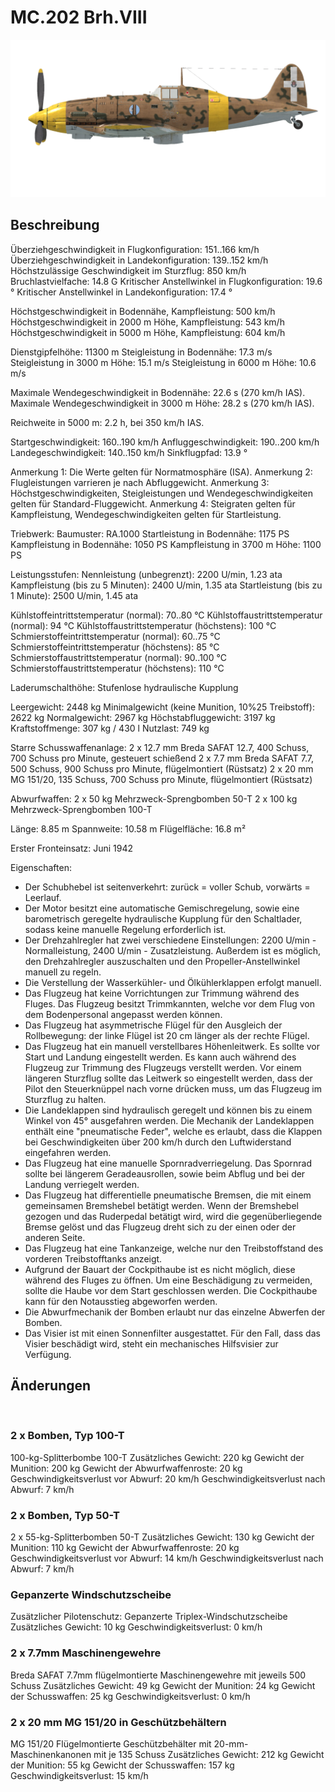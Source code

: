 ﻿# MC.202 Brh.VIII

![mc202s8](../images/mc202s8.png)

## Beschreibung

Überziehgeschwindigkeit in Flugkonfiguration: 151..166 km/h
Überziehgeschwindigkeit in Landekonfiguration: 139..152 km/h
Höchstzulässige Geschwindigkeit im Sturzflug: 850 km/h
Bruchlastvielfache: 14.8 G
Kritischer Anstellwinkel in Flugkonfiguration: 19.6 °
Kritischer Anstellwinkel in Landekonfiguration: 17.4 °

Höchstgeschwindigkeit in Bodennähe, Kampfleistung: 500 km/h
Höchstgeschwindigkeit in 2000 m Höhe, Kampfleistung: 543 km/h
Höchstgeschwindigkeit in 5000 m Höhe, Kampfleistung: 604 km/h

Dienstgipfelhöhe: 11300 m
Steigleistung in Bodennähe: 17.3 m/s
Steigleistung in 3000 m Höhe: 15.1 m/s
Steigleistung in 6000 m Höhe: 10.6 m/s

Maximale Wendegeschwindigkeit in Bodennähe: 22.6 s (270 km/h IAS).
Maximale Wendegeschwindigkeit in 3000 m Höhe: 28.2 s (270 km/h IAS).

Reichweite in 5000 m: 2.2 h, bei 350 km/h IAS.

Startgeschwindigkeit: 160..190 km/h
Anfluggeschwindigkeit: 190..200 km/h
Landegeschwindigkeit: 140..150 km/h
Sinkflugpfad: 13.9 °

Anmerkung 1: Die Werte gelten für Normatmosphäre (ISA).
Anmerkung 2: Flugleistungen varrieren je nach Abfluggewicht.
Anmerkung 3: Höchstgeschwindigkeiten, Steigleistungen und Wendegeschwindigkeiten gelten für Standard-Fluggewicht.
Anmerkung 4: Steigraten gelten für Kampfleistung, Wendegeschwindigkeiten gelten für Startleistung.

Triebwerk:
Baumuster: RA.1000
Startleistung in Bodennähe: 1175 PS
Kampfleistung in Bodennähe: 1050 PS
Kampfleistung in 3700 m Höhe: 1100 PS

Leistungsstufen:
Nennleistung (unbegrenzt): 2200 U/min, 1.23 ata
Kampfleistung (bis zu 5 Minuten): 2400 U/min, 1.35 ata
Startleistung (bis zu 1 Minute): 2500 U/min, 1.45 ata

Kühlstoffeintrittstemperatur (normal): 70..80 °C
Kühlstoffaustrittstemperatur (normal): 94 °C
Kühlstoffaustrittstemperatur (höchstens): 100 °C
Schmierstoffeintrittstemperatur (normal): 60..75 °C
Schmierstoffeintrittstemperatur (höchstens): 85 °C
Schmierstoffaustrittstemperatur (normal): 90..100 °C
Schmierstoffaustrittstemperatur (höchstens): 110 °C

Laderumschalthöhe: Stufenlose hydraulische Kupplung 

Leergewicht: 2448 kg
Minimalgewicht (keine Munition, 10%25 Treibstoff): 2622 kg
Normalgewicht: 2967 kg
Höchstabfluggewicht: 3197 kg
Kraftstoffmenge: 307 kg / 430 l
Nutzlast: 749 kg

Starre Schusswaffenanlage:
2 x 12.7 mm Breda SAFAT 12.7, 400 Schuss, 700 Schuss pro Minute, gesteuert schießend
2 x 7.7 mm Breda SAFAT 7.7, 500 Schuss, 900 Schuss pro Minute, flügelmontiert (Rüstsatz)
2 x 20 mm MG 151/20, 135 Schuss, 700 Schuss pro Minute, flügelmontiert (Rüstsatz)

Abwurfwaffen:
2 x 50 kg Mehrzweck-Sprengbomben 50-T
2 x 100 kg Mehrzweck-Sprengbomben 100-T

Länge: 8.85 m
Spannweite: 10.58 m
Flügelfläche: 16.8 m²

Erster Fronteinsatz: Juni 1942

Eigenschaften:
- Der Schubhebel ist seitenverkehrt: zurück = voller Schub, vorwärts = Leerlauf.
- Der Motor besitzt eine automatische Gemischregelung, sowie eine barometrisch geregelte hydraulische Kupplung für den Schaltlader, sodass keine manuelle Regelung erforderlich ist.
- Der Drehzahlregler hat zwei verschiedene Einstellungen: 2200 U/min - Normalleistung, 2400 U/min - Zusatzleistung. Außerdem ist es möglich, den Drehzahlregler auszuschalten und den Propeller-Anstellwinkel manuell zu regeln.
- Die Verstellung der Wasserkühler- und Ölkühlerklappen erfolgt manuell.
- Das Flugzeug hat keine Vorrichtungen zur Trimmung während des Fluges. Das Flugzeug besitzt Trimmkannten, welche vor dem Flug von dem Bodenpersonal angepasst werden können.
- Das Flugzeug hat asymmetrische Flügel für den Ausgleich der Rollbewegung: der linke Flügel ist 20 cm länger als der rechte Flügel.
- Das Flugzeug hat ein manuell verstellbares Höhenleitwerk. Es sollte vor Start und Landung eingestellt werden. Es kann auch während des Flugzeug zur Trimmung des Flugzeugs verstellt werden. Vor einem längeren Sturzflug sollte das Leitwerk so eingestellt werden, dass der Pilot den Steuerknüppel nach vorne drücken muss, um das Flugzeug im Sturzflug zu halten.
- Die Landeklappen sind hydraulisch geregelt und können bis zu einem Winkel von 45° ausgefahren werden. Die Mechanik der Landeklappen enthält eine "pneumatische Feder", welche es erlaubt, dass die Klappen bei Geschwindigkeiten über 200 km/h durch den Luftwiderstand eingefahren werden.
- Das Flugzeug hat eine manuelle Spornradverriegelung. Das Spornrad sollte bei längerem Geradeausrollen, sowie beim Abflug und bei der Landung verriegelt werden.
- Das Flugzeug hat differentielle pneumatische Bremsen, die mit einem gemeinsamen Bremshebel betätigt werden. Wenn der Bremshebel gezogen und das Ruderpedal betätigt wird, wird die gegenüberliegende Bremse gelöst und das Flugzeug dreht sich zu der einen oder der anderen Seite.
- Das Flugzeug hat eine Tankanzeige, welche nur den Treibstoffstand des vorderen Treibstofftanks anzeigt.
- Aufgrund der Bauart der Cockpithaube ist es nicht möglich, diese während des Fluges zu öffnen. Um eine Beschädigung zu vermeiden, sollte die Haube vor dem Start geschlossen werden. Die Cockpithaube kann für den Notausstieg abgeworfen werden.
- Die Abwurfmechanik der Bomben erlaubt nur das einzelne Abwerfen der Bomben.
- Das Visier ist mit einen Sonnenfilter ausgestattet. Für den Fall, dass das Visier beschädigt wird, steht ein mechanisches Hilfsvisier zur Verfügung.

## Änderungen
﻿


### 2 x Bomben, Typ 100-T

100-kg-Splitterbombe 100-T
Zusätzliches Gewicht: 220 kg
Gewicht der Munition: 200 kg
Gewicht der Abwurfwaffenroste: 20 kg
Geschwindigkeitsverlust vor Abwurf: 20 km/h
Geschwindigkeitsverlust nach Abwurf: 7 km/h﻿


### 2 x Bomben, Typ 50-T

2 x 55-kg-Splitterbomben 50-T
Zusätzliches Gewicht: 130 kg
Gewicht der Munition: 110 kg
Gewicht der Abwurfwaffenroste: 20 kg
Geschwindigkeitsverlust vor Abwurf: 14 km/h
Geschwindigkeitsverlust nach Abwurf: 7 km/h﻿


### Gepanzerte Windschutzscheibe

Zusätzlicher Pilotenschutz: Gepanzerte Triplex-Windschutzscheibe
Zusätzliches Gewicht: 10 kg
Geschwindigkeitsverlust: 0 km/h﻿


### 2 x 7.7mm Maschinengewehre

Breda SAFAT 7.7mm flügelmontierte Maschinengewehre mit jeweils 500 Schuss
Zusätzliches Gewicht: 49 kg
Gewicht der Munition: 24 kg
Gewicht der Schusswaffen: 25 kg
Geschwindigkeitsverlust: 0 km/h﻿


### 2 x 20 mm MG 151/20 in Geschützbehältern

MG 151/20 Flügelmontierte Geschützbehälter mit 20-mm-Maschinenkanonen mit je 135 Schuss
Zusätzliches Gewicht: 212 kg
Gewicht der Munition: 55 kg
Gewicht der Schusswaffen: 157 kg
Geschwindigkeitsverlust: 15 km/h